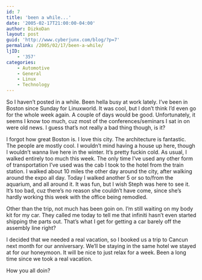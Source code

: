 ```yaml
---
id: 7
title: 'been a while...'
date: '2005-02-17T21:00:00-04:00'
author: DizkoDan
layout: post
guid: 'http://www.cyberjunx.com/blog/?p=7'
permalink: /2005/02/17/been-a-while/
ljID:
    - '357'
categories:
    - Automotive
    - General
    - Linux
    - Technology
---
```


So I haven’t posted in a while. Been hella busy at work lately. I’ve been in Boston since Sunday for Linuxworld. It was cool, but I don’t think I’d even go for the whole week again. A couple of days would be good. Unfortunately, it seems I know too much, cuz most of the conferences/seminars I sat in on were old news. I guess that’s not really a bad thing though, is it?

I forgot how great Boston is. I love this city. The architecture is fantastic. The people are mostly cool. I wouldn’t mind having a house up here, though I wouldn’t wanna live here in the winter. It’s pretty fuckin cold. As usual, I walked entirely too much this week. The only time I’ve used any other form of transportation I’ve used was the cab I took to the hotel from the train station. I walked about 10 miles the other day around the city, after walking around the expo all day. Today I walked another 5 or so to/from the aquarium, and all around it. It was fun, but I wish Steph was here to see it. It’s too bad, cuz there’s no reason she couldn’t have come, since she’s hardly working this week with the office being remodled.

Other than the trip, not much has been goin on. I’m still waiting on my body kit for my car. They called me today to tell me that infiniti hasn’t even started shipping the parts out. That’s what I get for getting a car barely off the assembly line right?

I decided that we needed a real vacation, so I booked us a trip to Cancun next month for our anniversary. We’ll be staying in the same hotel we stayed at for our honeymoon. It will be nice to just relax for a week. Been a long time since we took a real vacation.

How you all doin?